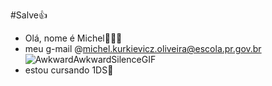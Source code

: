#Salve👍

- Olá, nome é Michel👨🏿‍🦲
- meu g-mail @michel.kurkievicz.oliveira@escola.pr.gov.br ![AwkwardAwkwardSilenceGIF](https://github.com/user-attachments/assets/96698552-7648-4892-8467-225144185e60)
- estou cursando 1DS👻

